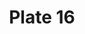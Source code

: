 ---
flag: 
order: '16'
pid: '16'
an: '6'
title: Plate 16
rev_year: 
_date: '1797'
caption: Faces natées. Gilet à larges Rayures, Boutons d'acier en Lasange. culotte
  à l'Anglaise. Boucles d'Argent.
translation: Braided sides, vest with wide stripes, diamond-shaped steel buttons,
  English breeches, silver buckles
student: Brontë Hebdon
keywords: 
column: 
flag_translation: 
permalink: /plates/16
layout: plate-page
---